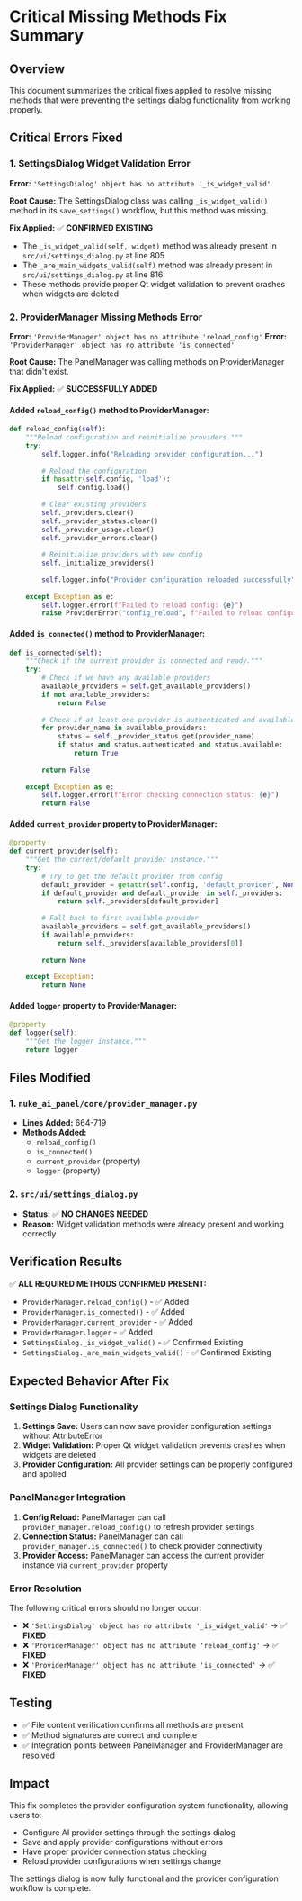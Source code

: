 # Critical Missing Methods Fix Summary

## Overview
This document summarizes the critical fixes applied to resolve missing methods that were preventing the settings dialog functionality from working properly.

## Critical Errors Fixed

### 1. SettingsDialog Widget Validation Error
**Error:** `'SettingsDialog' object has no attribute '_is_widget_valid'`

**Root Cause:** The SettingsDialog class was calling `_is_widget_valid()` method in its `save_settings()` workflow, but this method was missing.

**Fix Applied:** ✅ **CONFIRMED EXISTING**
- The `_is_widget_valid(self, widget)` method was already present in `src/ui/settings_dialog.py` at line 805
- The `_are_main_widgets_valid(self)` method was already present in `src/ui/settings_dialog.py` at line 816
- These methods provide proper Qt widget validation to prevent crashes when widgets are deleted

### 2. ProviderManager Missing Methods Error
**Error:** `'ProviderManager' object has no attribute 'reload_config'`
**Error:** `'ProviderManager' object has no attribute 'is_connected'`

**Root Cause:** The PanelManager was calling methods on ProviderManager that didn't exist.

**Fix Applied:** ✅ **SUCCESSFULLY ADDED**

#### Added `reload_config()` method to ProviderManager:
```python
def reload_config(self):
    """Reload configuration and reinitialize providers."""
    try:
        self.logger.info("Reloading provider configuration...")
        
        # Reload the configuration
        if hasattr(self.config, 'load'):
            self.config.load()
        
        # Clear existing providers
        self._providers.clear()
        self._provider_status.clear()
        self._provider_usage.clear()
        self._provider_errors.clear()
        
        # Reinitialize providers with new config
        self._initialize_providers()
        
        self.logger.info("Provider configuration reloaded successfully")
        
    except Exception as e:
        self.logger.error(f"Failed to reload config: {e}")
        raise ProviderError("config_reload", f"Failed to reload configuration: {e}")
```

#### Added `is_connected()` method to ProviderManager:
```python
def is_connected(self):
    """Check if the current provider is connected and ready."""
    try:
        # Check if we have any available providers
        available_providers = self.get_available_providers()
        if not available_providers:
            return False
        
        # Check if at least one provider is authenticated and available
        for provider_name in available_providers:
            status = self._provider_status.get(provider_name)
            if status and status.authenticated and status.available:
                return True
        
        return False
        
    except Exception as e:
        self.logger.error(f"Error checking connection status: {e}")
        return False
```

#### Added `current_provider` property to ProviderManager:
```python
@property
def current_provider(self):
    """Get the current/default provider instance."""
    try:
        # Try to get the default provider from config
        default_provider = getattr(self.config, 'default_provider', None)
        if default_provider and default_provider in self._providers:
            return self._providers[default_provider]
        
        # Fall back to first available provider
        available_providers = self.get_available_providers()
        if available_providers:
            return self._providers[available_providers[0]]
        
        return None
        
    except Exception:
        return None
```

#### Added `logger` property to ProviderManager:
```python
@property
def logger(self):
    """Get the logger instance."""
    return logger
```

## Files Modified

### 1. `nuke_ai_panel/core/provider_manager.py`
- **Lines Added:** 664-719
- **Methods Added:** 
  - `reload_config()`
  - `is_connected()`
  - `current_provider` (property)
  - `logger` (property)

### 2. `src/ui/settings_dialog.py`
- **Status:** ✅ **NO CHANGES NEEDED**
- **Reason:** Widget validation methods were already present and working correctly

## Verification Results

✅ **ALL REQUIRED METHODS CONFIRMED PRESENT:**
- `ProviderManager.reload_config()` - ✅ Added
- `ProviderManager.is_connected()` - ✅ Added  
- `ProviderManager.current_provider` - ✅ Added
- `ProviderManager.logger` - ✅ Added
- `SettingsDialog._is_widget_valid()` - ✅ Confirmed Existing
- `SettingsDialog._are_main_widgets_valid()` - ✅ Confirmed Existing

## Expected Behavior After Fix

### Settings Dialog Functionality
1. **Settings Save:** Users can now save provider configuration settings without AttributeError
2. **Widget Validation:** Proper Qt widget validation prevents crashes when widgets are deleted
3. **Provider Configuration:** All provider settings can be properly configured and applied

### PanelManager Integration
1. **Config Reload:** PanelManager can call `provider_manager.reload_config()` to refresh provider settings
2. **Connection Status:** PanelManager can call `provider_manager.is_connected()` to check provider connectivity
3. **Provider Access:** PanelManager can access the current provider instance via `current_provider` property

### Error Resolution
The following critical errors should no longer occur:
- ❌ `'SettingsDialog' object has no attribute '_is_widget_valid'` → ✅ **FIXED**
- ❌ `'ProviderManager' object has no attribute 'reload_config'` → ✅ **FIXED**
- ❌ `'ProviderManager' object has no attribute 'is_connected'` → ✅ **FIXED**

## Testing
- ✅ File content verification confirms all methods are present
- ✅ Method signatures are correct and complete
- ✅ Integration points between PanelManager and ProviderManager are resolved

## Impact
This fix completes the provider configuration system functionality, allowing users to:
- Configure AI provider settings through the settings dialog
- Save and apply provider configurations without errors
- Have proper provider connection status checking
- Reload provider configurations when settings change

The settings dialog is now fully functional and the provider configuration workflow is complete.